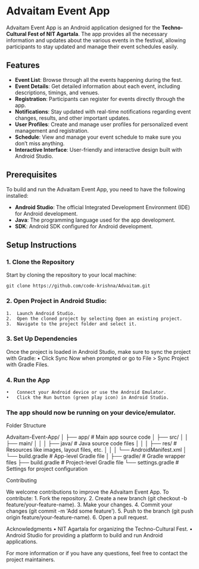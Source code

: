 # Advaitam Event App

Advaitam Event App is an Android application designed for the **Techno-Cultural Fest of NIT Agartala**. The app provides all the necessary information and updates about the various events in the festival, allowing participants to stay updated and manage their event schedules easily.

## Features

- **Event List**: Browse through all the events happening during the fest.
- **Event Details**: Get detailed information about each event, including descriptions, timings, and venues.
- **Registration**: Participants can register for events directly through the app.
- **Notifications**: Stay updated with real-time notifications regarding event changes, results, and other important updates.
- **User Profiles**: Create and manage user profiles for personalized event management and registration.
- **Schedule**: View and manage your event schedule to make sure you don’t miss anything.
- **Interactive Interface**: User-friendly and interactive design built with Android Studio.

## Prerequisites

To build and run the Advaitam Event App, you need to have the following installed:

- **Android Studio**: The official Integrated Development Environment (IDE) for Android development.
- **Java**: The programming language used for the app development.
- **SDK**: Android SDK configured for Android development.

## Setup Instructions

### 1. Clone the Repository

Start by cloning the repository to your local machine:

```
git clone https://github.com/code-krishna/Advaitam.git
```
### 2. Open Project in Android Studio:
	1.	Launch Android Studio.
	2.	Open the cloned project by selecting Open an existing project.
	3.	Navigate to the project folder and select it.

### 3. Set Up Dependencies

Once the project is loaded in Android Studio, make sure to sync the project with Gradle:
	•	Click Sync Now when prompted or go to File > Sync Project with Gradle Files.

### 4. Run the App
	•	Connect your Android device or use the Android Emulator.
	•	Click the Run button (green play icon) in Android Studio.

### The app should now be running on your device/emulator.

Folder Structure

Advaitam-Event-App/
│
├── app/                  # Main app source code
│   ├── src/
│   │   ├── main/
│   │   │   ├── java/     # Java source code files
│   │   │   ├── res/      # Resources like images, layout files, etc.
│   │   │   └── AndroidManifest.xml
│   └── build.gradle      # App-level Gradle file
│
├── gradle/               # Gradle wrapper files
├── build.gradle          # Project-level Gradle file
└── settings.gradle       # Settings for project configuration

Contributing

We welcome contributions to improve the Advaitam Event App. To contribute:
	1.	Fork the repository.
	2.	Create a new branch (git checkout -b feature/your-feature-name).
	3.	Make your changes.
	4.	Commit your changes (git commit -m 'Add some feature').
	5.	Push to the branch (git push origin feature/your-feature-name).
	6.	Open a pull request.
 

Acknowledgments
	•	NIT Agartala for organizing the Techno-Cultural Fest.
	•	Android Studio for providing a platform to build and run Android applications.

For more information or if you have any questions, feel free to contact the project maintainers.
